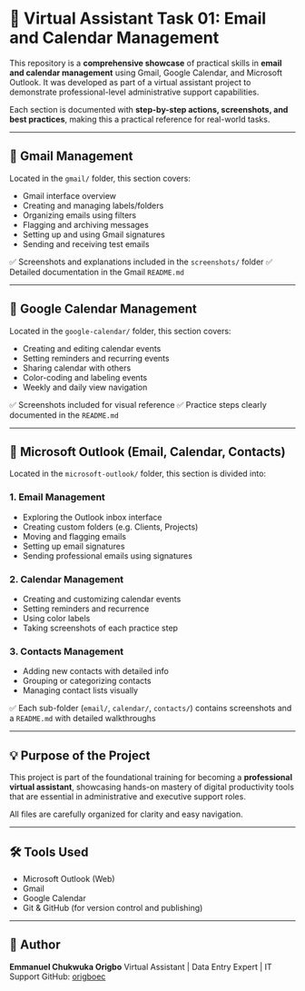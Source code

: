 

# 📁 Virtual Assistant Task 01: Email and Calendar Management

This repository is a **comprehensive showcase** of practical skills in **email and calendar management** using Gmail, Google Calendar, and Microsoft Outlook. It was developed as part of a virtual assistant project to demonstrate professional-level administrative support capabilities.

Each section is documented with **step-by-step actions, screenshots, and best practices**, making this a practical reference for real-world tasks.

---

## 📧 Gmail Management

Located in the `gmail/` folder, this section covers:

* Gmail interface overview
* Creating and managing labels/folders
* Organizing emails using filters
* Flagging and archiving messages
* Setting up and using Gmail signatures
* Sending and receiving test emails

✅ Screenshots and explanations included in the `screenshots/` folder
✅ Detailed documentation in the Gmail `README.md`

---

## 📆 Google Calendar Management

Located in the `google-calendar/` folder, this section covers:

* Creating and editing calendar events
* Setting reminders and recurring events
* Sharing calendar with others
* Color-coding and labeling events
* Weekly and daily view navigation

✅ Screenshots included for visual reference
✅ Practice steps clearly documented in the `README.md`

---

## 📨 Microsoft Outlook (Email, Calendar, Contacts)

Located in the `microsoft-outlook/` folder, this section is divided into:

### 1. Email Management

* Exploring the Outlook inbox interface
* Creating custom folders (e.g. Clients, Projects)
* Moving and flagging emails
* Setting up email signatures
* Sending professional emails using signatures

### 2. Calendar Management

* Creating and customizing calendar events
* Setting reminders and recurrence
* Using color labels
* Taking screenshots of each practice step

### 3. Contacts Management

* Adding new contacts with detailed info
* Grouping or categorizing contacts
* Managing contact lists visually

✅ Each sub-folder (`email/`, `calendar/`, `contacts/`) contains screenshots and a `README.md` with detailed walkthroughs

---

## 💡 Purpose of the Project

This project is part of the foundational training for becoming a **professional virtual assistant**, showcasing hands-on mastery of digital productivity tools that are essential in administrative and executive support roles.

All files are carefully organized for clarity and easy navigation.

---

## 🛠 Tools Used

* Microsoft Outlook (Web)
* Gmail
* Google Calendar
* Git & GitHub (for version control and publishing)

---

## 🚀 Author

**Emmanuel Chukwuka Origbo**
Virtual Assistant | Data Entry Expert | IT Support
GitHub: [origboec](https://github.com/origboec)

